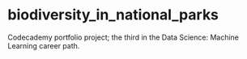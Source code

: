 # biodiversity_in_national_parks
Codecademy portfolio project; the third in the Data Science: Machine Learning career path.

